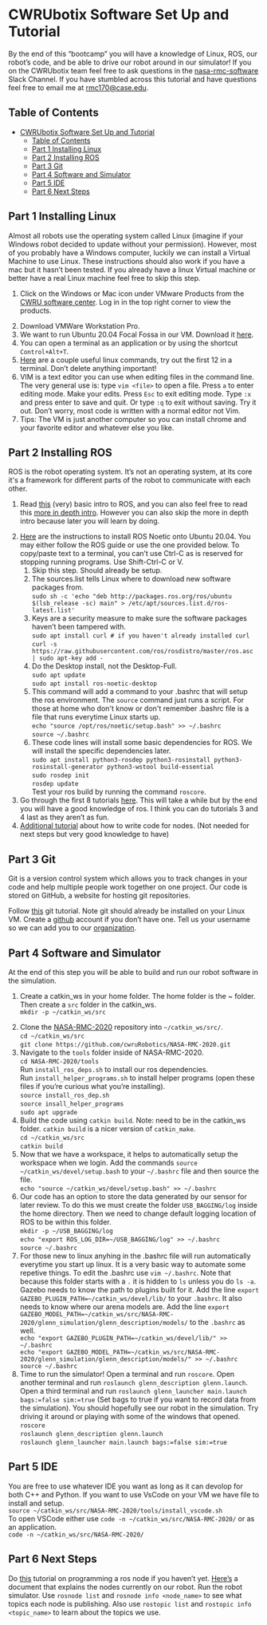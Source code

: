 # CWRUbotix Software Set Up and Tutorial

By the end of this “bootcamp” you will have a knowledge of Linux, ROS, our robot’s code, and be able to drive our robot around in our simulator! If you on the CWRUbotix team feel free to ask questions in the [nasa-rmc-software](https://app.slack.com/client/T168FACCC/C2JAJ8L66) Slack Channel. If you have stumbled across this tutorial and have questions feel free to email me at <rmc170@case.edu>.<br>

## Table of Contents
- [CWRUbotix Software Set Up and Tutorial](#cwrubotix-software-set-up-and-tutorial)
  - [Table of Contents](#table-of-contents)
  - [Part 1 Installing Linux](#part-1-installing-linux)
  - [Part 2 Installing ROS](#part-2-installing-ros)
  - [Part 3 Git](#part-3-git)
  - [Part 4 Software and Simulator](#part-4-software-and-simulator)
  - [Part 5 IDE](#part-5-ide)
  - [Part 6 Next Steps](#part-6-next-steps)

## Part 1 Installing Linux

Almost all robots use the operating system called Linux (imagine if your Windows robot decided to update without your permission). However, most of you probably have a Windows computer, luckily we can install a Virtual Machine to use Linux. These instructions should also work if you have a mac but it hasn’t been tested. If you already have a linux Virtual machine or better have a real Linux machine feel free to skip this step.

<ol>
    <li>
   
Click on the Windows or Mac icon under VMware Products from the [CWRU software center](https://softwarecenter.case.edu/index.php). Log in in the top right corner to view the products.
    </li>
    <li>
    Download VMWare Workstation Pro.
    </li>
    <li>
    We want to run Ubuntu 20.04 Focal Fossa in our VM. Download it [here](https://releases.ubuntu.com/20.04.3/).
    </li>
    <li>You can open a terminal as an application or by using the shortcut `Control+Alt+T`.
    </li>
    <li>
    [Here](https://www.pcsuggest.com/basic-linux-commands/) are a couple useful linux commands, try out the first 12 in a terminal. Don’t delete anything important!
    </li>
    <li>
    VIM is a text editor you can use when editing files in the command 
    line. The very general use is: type `vim <file>` to open a file. Press `a` to enter editing mode. Make your edits. Press `Esc` to exit editing mode. Type `:x` and press enter to save and quit. Or type `:q` to exit without saving. Try it out. Don’t worry, most code is written with a normal editor not Vim. 
    </li>
    <li>
    Tips: The VM is just another computer so you can install chrome and your favorite editor and whatever else you like. 
    </li>
</ol>

## Part 2 Installing ROS

ROS is the robot operating system. It’s not an operating system, at its core it's a framework for different parts of the robot to communicate with each other. 

<ol>
    <li>

Read [this](https://www.ros.org/about-ros/) (very) basic intro to ROS, and you can also feel free to read this [more in depth intro](https://www.ros.org/core-components/). However you can also skip the more in depth intro because later you will learn by doing.
    </li>
    <li>
    [Here](http://wiki.ros.org/noetic/Installation/Ubuntu) are the instructions to install ROS Noetic onto Ubuntu 20.04. You may either follow the ROS guide or use the one provided below. To copy/paste text to a terminal, you can’t use Ctrl-C as is reserved for stopping running programs. Use Shift-Ctrl-C or V. 
    <ol>
        <!-- Line kept to better match ROS tutorial> <-->
        <li>
        Skip this step. Should already be setup.
        </li>
        <li>
        The sources.list tells Linux where to download new software packages from.<br>
        `sudo sh -c 'echo "deb http://packages.ros.org/ros/ubuntu $(lsb_release -sc) main" > /etc/apt/sources.list.d/ros-latest.list'`
        </li>
        <li> 
        Keys are a security measure to make sure the software packages haven’t been tampered with.<br>
        `sudo apt install curl # if you haven't already installed curl`<br>
        `curl -s https://raw.githubusercontent.com/ros/rosdistro/master/ros.asc | sudo apt-key add -`
        </li>
        <li>
        Do the Desktop install, not the Desktop-Full.<br>
        `sudo apt update` <br>
        `sudo apt install ros-noetic-desktop` <br>
        </li>
        <li>
        This command will add a command to your .bashrc that will setup the ros environment. The `source` command just runs a script. For those at home who don't know or don't remember .bashrc file is a file that runs everytime Linux starts up.<br> 
        `echo "source /opt/ros/noetic/setup.bash" >> ~/.bashrc`<br>
        `source ~/.bashrc`
        </li>
        <li>
        These code lines will install some basic dependencies for ROS. We will install the specific dependencies later.<br>
        `sudo apt install python3-rosdep python3-rosinstall python3-rosinstall-generator python3-wstool build-essential`<br>
        `sudo rosdep init`<br>
        `rosdep update`<br>
        Test your ros build by running the command `roscore`.
        </li>
    </ol>
    <li>
    Go through the first 8 tutorials [here](http://wiki.ros.org/ROS/Tutorials). This will take a while but by the end you will have a good knowledge of ros. I think you can do tutorials 3 and 4 last as they aren’t as fun.
    </li>
    <li>
    [Additional tutorial](http://wiki.ros.org/rospy_tutorials/Tutorials/WritingPublisherSubscriber) about how to write code for nodes. (Not needed for next steps but very good knowledge to have)
    </li>
</ol>

## Part 3 Git 

Git is a version control system which allows you to track changes in your code and help multiple people work together on one project. Our code is stored on GitHub, a website for hosting git repositories. <br>

Follow [this](https://www.freecodecamp.org/news/what-is-git-and-how-to-use-it-c341b049ae61/) git tutorial. Note git should already be installed on your Linux VM. 
Create a [github](https://github.com/) account if you don’t have one.
Tell us your username so we can add you to our [organization](https://github.com/cwruRobotics).

## Part 4 Software and Simulator

At the end of this step you will be able to build and run our robot software in the simulation.

<ol>
    <li>

Create a catkin_ws in your home folder. The home folder is the ~ folder. Then create a `src` folder in the catkin_ws.<br>
    `mkdir -p ~/catkin_ws/src`
    </li>
    <li>
    Clone the [NASA-RMC-2020](https://github.com/cwruRobotics/NASA-RMC-2020) repository into `~/catkin_ws/src/`. <br>
    `cd ~/catkin_ws/src`<br>
    `git clone https://github.com/cwruRobotics/NASA-RMC-2020.git`
    </li>
    <li>
    Navigate to the `tools` folder inside of NASA-RMC-2020. <br>
    `cd NASA-RMC-2020/tools`<br>
    Run `install_ros_deps.sh` to install our ros dependencies. <br>
    Run `install_helper_programs.sh` to install helper programs (open these files if you’re curious what you’re installing).<br>
    `source install_ros_dep.sh`<br>
    `source insall_helper_programs`<br>
    `sudo apt upgrade`
    </li>
    <li>
    Build the code using `catkin build`. Note: need to be in the catkin_ws folder. `catkin build` is a nicer version of `catkin_make`.<br>
    `cd ~/catkin_ws/src`<br>
    `catkin build`
    </li>
    <li>
    Now that we have a workspace, it helps to automatically setup the workspace when we login. Add the commands `source ~/catkin_ws/devel/setup.bash` to your `~/.bashrc` file and then source the file.<br>
    `echo "source ~/catkin_ws/devel/setup.bash" >> ~/.bashrc`<br>
    </li>
    <li>
    Our code has an option to store the data generated by our sensor for later review. To do this we must create the folder `USB_BAGGING/log` inside the home directory. Then we need to change default logging location of ROS to be within this folder.<Br>
    `mkdir -p ~/USB_BAGGING/log`<br>
    `echo "export ROS_LOG_DIR=~/USB_BAGGING/log" >> ~/.bashrc`<br>
    `source ~/.bashrc`
    </li>
    <li>
    For those new to linux anyhing in the .bashrc file will run automatically everytime you start up linux. It is a very basic way to automate some repetive things. To edit the .bashrc use `vim ~/.bashrc`. Note that because this folder starts with a `.` it is hidden to `ls` unless you do `ls -a`.
    </li>
    Gazebo needs to know the path to plugins built for it. Add the line `export GAZEBO_PLUGIN_PATH=~/catkin_ws/devel/lib/` to your `.bashrc`. It also needs to know where our arena models are. Add the line `export GAZEBO_MODEL_PATH=~/catkin_ws/src/NASA-RMC-2020/glenn_simulation/glenn_description/models/` to the  `.bashrc` as well.<br>
    `echo "export GAZEBO_PLUGIN_PATH=~/catkin_ws/devel/lib/" >> ~/.bashrc`<br>
    `echo "export GAZEBO_MODEL_PATH=~/catkin_ws/src/NASA-RMC-2020/glenn_simulation/glenn_description/models/" >> ~/.bashrc`<br>
    `source ~/.bashrc`
    </li>
    <li>
    Time to run the simulator!
    Open a terminal and run `roscore`.
    Open another terminal and run `roslaunch glenn_description glenn.launch`.
    Open a third terminal and run `roslaunch glenn_launcher main.launch bags:=false sim:=true` (Set bags to true if you want to record data from the simulation).
    You should hopefully see our robot in the simulation. Try driving it around or playing with some of the windows that opened.<br>
    `roscore`<br>
    `roslaunch glenn_description glenn.launch`<br>
    `roslaunch glenn_launcher main.launch bags:=false sim:=true`
    </li>
</ol>

## Part 5 IDE

You are free to use whatever IDE you want as long as it can devolop for both C++ and Python. If you want to use VsCode on your VM we have file to install and setup.<br>
`source ~/catkin_ws/src/NASA-RMC-2020/tools/install_vscode.sh`<br>
To open VSCode either use `code -n ~/catkin_ws/src/NASA-RMC-2020/` or as an application.<br>
`code -n ~/catkin_ws/src/NASA-RMC-2020/`

## Part 6 Next Steps
Do [this](http://wiki.ros.org/rospy_tutorials/Tutorials/WritingPublisherSubscriber) tutorial on programming a ros node if you haven’t yet.
[Here’s](https://docs.google.com/document/d/1mGesu10JnqWqZkxbHqHrwBc_WiGuTWYFXLr6ffkSuD8/edit?usp=sharing) a document that explains the nodes currently on our robot. Run the robot simulator. Use `rosnode list` and `rosnode info <node_name>` to see what topics each node is publishing. Also use `rostopic list` and `rostopic info <topic_name>` to learn about the topics we use.
